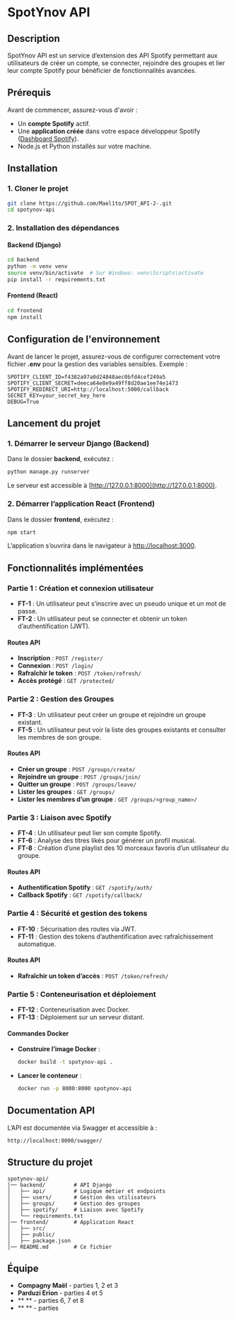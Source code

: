 # SpotYnov API

## Description
SpotYnov API est un service d’extension des API Spotify permettant aux utilisateurs de créer un compte, se connecter, rejoindre des groupes et lier leur compte Spotify pour bénéficier de fonctionnalités avancées.

## Prérequis
Avant de commencer, assurez-vous d'avoir :
- Un **compte Spotify** actif.
- Une **application créée** dans votre espace développeur Spotify ([Dashboard Spotify](https://developer.spotify.com/dashboard/applications)).
- Node.js et Python installés sur votre machine.

## Installation

### 1. Cloner le projet
```bash
git clone https://github.com/Mael1to/SPOT_API-2-.git
cd spotynov-api
```

### 2. Installation des dépendances
#### Backend (Django)
```bash
cd backend
python -m venv venv
source venv/bin/activate  # Sur Windows: venv\Scripts\activate
pip install -r requirements.txt
```

#### Frontend (React)
```bash
cd frontend
npm install
```

## Configuration de l'environnement

Avant de lancer le projet, assurez-vous de configurer correctement votre fichier **.env** pour la gestion des variables sensibles. Exemple :
```env
SPOTIFY_CLIENT_ID=f4382a97a0d24848aec0bfd4cef249a5
SPOTIFY_CLIENT_SECRET=deeca64e8e9a49ff8d20ae1ee74e1473
SPOTIFY_REDIRECT_URI=http://localhost:5000/callback
SECRET_KEY=your_secret_key_here
DEBUG=True
```

## Lancement du projet

### 1. Démarrer le serveur Django (Backend)
Dans le dossier **backend**, exécutez :
```bash
python manage.py runserver
```
Le serveur est accessible à [http://127.0.0.1:8000](http://127.0.0.1:8000).

### 2. Démarrer l’application React (Frontend)
Dans le dossier **frontend**, exécutez :
```bash
npm start
```
L’application s’ouvrira dans le navigateur à [http://localhost:3000](http://localhost:3000).

## Fonctionnalités implémentées

### Partie 1 : Création et connexion utilisateur
- **FT-1** : Un utilisateur peut s’inscrire avec un pseudo unique et un mot de passe.
- **FT-2** : Un utilisateur peut se connecter et obtenir un token d’authentification (JWT).

#### Routes API
- **Inscription** : `POST /register/`
- **Connexion** : `POST /login/`
- **Rafraîchir le token** : `POST /token/refresh/`
- **Accès protégé** : `GET /protected/`

### Partie 2 : Gestion des Groupes
- **FT-3** : Un utilisateur peut créer un groupe et rejoindre un groupe existant.
- **FT-5** : Un utilisateur peut voir la liste des groupes existants et consulter les membres de son groupe.

#### Routes API
- **Créer un groupe** : `POST /groups/create/`
- **Rejoindre un groupe** : `POST /groups/join/`
- **Quitter un groupe** : `POST /groups/leave/`
- **Lister les groupes** : `GET /groups/`
- **Lister les membres d’un groupe** : `GET /groups/<group_name>/`

### Partie 3 : Liaison avec Spotify
- **FT-4** : Un utilisateur peut lier son compte Spotify.
- **FT-6** : Analyse des titres likés pour générer un profil musical.
- **FT-8** : Création d’une playlist des 10 morceaux favoris d’un utilisateur du groupe.

#### Routes API
- **Authentification Spotify** : `GET /spotify/auth/`
- **Callback Spotify** : `GET /spotify/callback/`

### Partie 4 : Sécurité et gestion des tokens
- **FT-10** : Sécurisation des routes via JWT.
- **FT-11** : Gestion des tokens d’authentification avec rafraîchissement automatique.

#### Routes API
- **Rafraîchir un token d’accès** : `POST /token/refresh/`

### Partie 5 : Conteneurisation et déploiement
- **FT-12** : Conteneurisation avec Docker.
- **FT-13** : Déploiement sur un serveur distant.

#### Commandes Docker
- **Construire l’image Docker** :
  ```bash
  docker build -t spotynov-api .
  ```
- **Lancer le conteneur** :
  ```bash
  docker run -p 8000:8000 spotynov-api
  ```

## Documentation API
L’API est documentée via Swagger et accessible à :
```
http://localhost:8000/swagger/
```

## Structure du projet
```
spotynov-api/
│── backend/         # API Django
│   ├── api/         # Logique métier et endpoints
│   ├── users/       # Gestion des utilisateurs
│   ├── groups/      # Gestion des groupes
│   ├── spotify/     # Liaison avec Spotify
│   └── requirements.txt
│── frontend/        # Application React
│   ├── src/
│   ├── public/
│   ├── package.json
│── README.md        # Ce fichier
```

## Équipe
- **Compagny Maël** - parties 1, 2 et 3
- **Parduzi Erion** - parties 4 et 5
- ** ** - parties 6, 7 et 8
- ** ** - parties 

